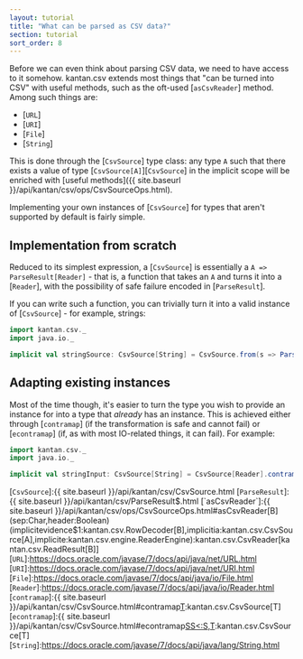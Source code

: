 ```yaml
---
layout: tutorial
title: "What can be parsed as CSV data?"
section: tutorial
sort_order: 8
---
```


Before we can even think about parsing CSV data, we need to have access to it somehow. kantan.csv extends most things
that "can be turned into CSV" with useful methods, such as the oft-used [`asCsvReader`] method. Among such things are:

* [`URL`]
* [`URI`]
* [`File`]
* [`String`]

This is done through the [`CsvSource`] type class: any type `A` such that there exists a value of type
[`CsvSource[A]`][`CsvSource`] in the implicit scope will be enriched with
[useful methods]({{ site.baseurl }}/api/kantan/csv/ops/CsvSourceOps.html).

Implementing your own instances of [`CsvSource`] for types that aren't supported by default is fairly simple.

## Implementation from scratch

Reduced to its simplest expression, a [`CsvSource`] is essentially a `A => ParseResult[Reader]` - that is, a function
that takes an `A` and turns it into a [`Reader`], with the possibility of safe failure encoded in [`ParseResult`].

If you can write such a function, you can trivially turn it into a valid instance of [`CsvSource`] - for example,
strings:

```scala
import kantan.csv._
import java.io._

implicit val stringSource: CsvSource[String] = CsvSource.from(s => ParseResult(new StringReader(s)))
```


## Adapting existing instances

Most of the time though, it's easier to turn the type you wish to provide an instance for into a type that *already*
has an instance. This is achieved either through [`contramap`] (if the transformation is safe and cannot fail) or
[`econtramap`] (if, as with most IO-related things, it can fail). For example:

```scala
import kantan.csv._
import java.io._

implicit val stringInput: CsvSource[String] = CsvSource[Reader].contramap(s => new StringReader(s))
```


[`CsvSource`]:{{ site.baseurl }}/api/kantan/csv/CsvSource.html
[`ParseResult`]:{{ site.baseurl }}/api/kantan/csv/ParseResult$.html
[`asCsvReader`]:{{ site.baseurl }}/api/kantan/csv/ops/CsvSourceOps.html#asCsvReader[B](sep:Char,header:Boolean)(implicitevidence$1:kantan.csv.RowDecoder[B],implicitia:kantan.csv.CsvSource[A],implicite:kantan.csv.engine.ReaderEngine):kantan.csv.CsvReader[kantan.csv.ReadResult[B]]
[`URL`]:https://docs.oracle.com/javase/7/docs/api/java/net/URL.html
[`URI`]:https://docs.oracle.com/javase/7/docs/api/java/net/URI.html
[`File`]:https://docs.oracle.com/javase/7/docs/api/java/io/File.html
[`Reader`]:https://docs.oracle.com/javase/7/docs/api/java/io/Reader.html
[`contramap`]:{{ site.baseurl }}/api/kantan/csv/CsvSource.html#contramap[T](f:T=>S):kantan.csv.CsvSource[T]
[`econtramap`]:{{ site.baseurl }}/api/kantan/csv/CsvSource.html#econtramap[SS<:S,T](f:T=>kantan.csv.ParseResult[SS]):kantan.csv.CsvSource[T]
[`String`]:https://docs.oracle.com/javase/7/docs/api/java/lang/String.html
